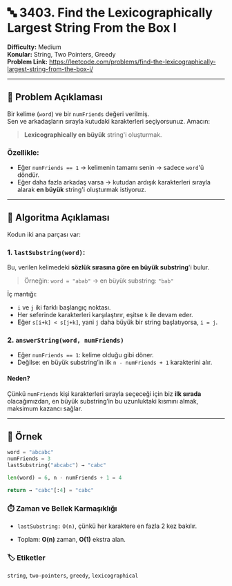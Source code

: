 # 🔤 3403. Find the Lexicographically Largest String From the Box I

**Difficulty:** Medium  
**Konular:** String, Two Pointers, Greedy  
**Problem Link:** https://leetcode.com/problems/find-the-lexicographically-largest-string-from-the-box-i/

---

## 📘 Problem Açıklaması

Bir kelime (`word`) ve bir `numFriends` değeri verilmiş.  
Sen ve arkadaşların sırayla kutudaki karakterleri seçiyorsunuz. Amacın:

> **Lexicographically en büyük** string'i oluşturmak.

### Özellikle:
- Eğer `numFriends == 1` → kelimenin tamamı senin → sadece `word`'ü döndür.
- Eğer daha fazla arkadaş varsa → kutudan ardışık karakterleri sırayla alarak **en büyük** string'i oluşturmak istiyoruz.

---

## 🧠 Algoritma Açıklaması

Kodun iki ana parçası var:

### 1. `lastSubstring(word)`:  
Bu, verilen kelimedeki **sözlük sırasına göre en büyük substring**'i bulur.

> Örneğin: `word = "abab"` → en büyük substring: `"bab"`

İç mantığı:  
- `i` ve `j` iki farklı başlangıç noktası.
- Her seferinde karakterleri karşılaştırır, eşitse `k` ile devam eder.
- Eğer `s[i+k] < s[j+k]`, yani `j` daha büyük bir string başlatıyorsa, `i = j`.

### 2. `answerString(word, numFriends)`  
- Eğer `numFriends == 1`: kelime olduğu gibi döner.
- Değilse: en büyük substring’in ilk `n - numFriends + 1` karakterini alır.

#### Neden?
Çünkü `numFriends` kişi karakterleri sırayla seçeceği için biz **ilk sırada** olacağımızdan, en büyük substring’in bu uzunluktaki kısmını almak, maksimum kazancı sağlar.

---

## 🧪 Örnek

```python
word = "abcabc"
numFriends = 3
lastSubstring("abcabc") → "cabc"

len(word) = 6, n - numFriends + 1 = 4

return → "cabc"[:4] = "cabc"
```

### ⏱️ Zaman ve Bellek Karmaşıklığı

- `lastSubstring:` `O(n)`, çünkü her karaktere en fazla 2 kez bakılır.

- Toplam: **O(n)** zaman, **O(1)** ekstra alan.

### 🏷️ Etiketler
`string`, `two-pointers`, `greedy`, `lexicographical`